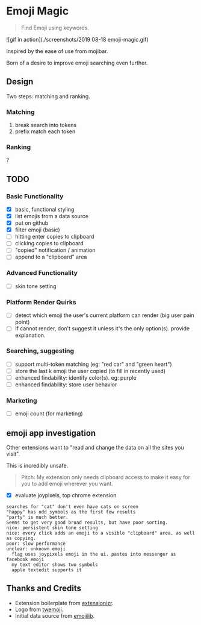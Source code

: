 # Emoji Magic

> Find Emoji using keywords.

![gif in action](./screenshots/2019 08-18 emoji-magic.gif)

Inspired by the ease of use from mojibar.

Born of a desire to improve emoji searching even further.

## Design

Two steps: matching and ranking.

### Matching

1. break search into tokens
2. prefix match each token

### Ranking

?

## TODO

### Basic Functionality

- [x] basic, functional styling
- [x] list emojis from a data source
- [x] put on github
- [x] filter emoji (basic)
- [ ] hitting enter copies to clipboard
- [ ] clicking copies to clipboard
- [ ] "copied" notification / animation
- [ ] append to a "clipboard" area

### Advanced Functionality

- [ ] skin tone setting

### Platform Render Quirks

- [ ] detect which emoji the user's current platform can render (big user pain point)
- [ ] if cannot render, don't suggest it unless it's the only option(s). provide explanation.

### Searching, suggesting

- [ ] support multi-token matching (eg: "red car" and "green heart")
- [ ] store the last k emoji the user copied (to fill in recently used)
- [ ] enhanced findability: identify color(s). eg: purple
- [ ] enhanced findability: store user behavior

### Marketing

- [ ] emoji count (for marketing)



## emoji app investigation

Other extensions want to "read and change the data on all the sites you visit".

This is incredibly unsafe.

> Pitch: My extension only needs clipboard access to make it easy for you to add emoji wherever you want.

- [x] evaluate joypixels, top chrome extension

```
searches for "cat" don't even have cats on screen
"happy" has odd symbols as the first few results
"party" is much better.
Seems to get very good broad results, but have poor sorting.
nice: persistent skin tone setting
nice: every click adds an emoji to a visible "clipboard" area, as well as copying.
poor: slow performance
unclear: unknown emoji
  flag uses joypixels emoji in the ui. pastes into messenger as facebook emoji
  my text editor shows two symbols
  apple textedit supports it
```

## Thanks and Credits

* Extension boilerplate from [extensionizr](extensionizr.com).
* Logo from [twemoji](https://github.com/twitter/twemoji).
* Initial data source from [emojilib](https://github.com/muan/emojilib).